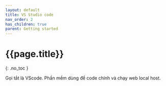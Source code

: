 ```yaml
---
layout: default
title: VS Studio code
nav_order: 2
has_children: true
parent: Getting started
---
```


<!-- markdownlint-disable MD022 MD025-->
# {{page.title}}
{: .no_toc }

<!-- markdownlint-enable MD022 MD025-->

Gọi tắt là VScode.
Phần mềm dùng để code chính và chạy web local host.
